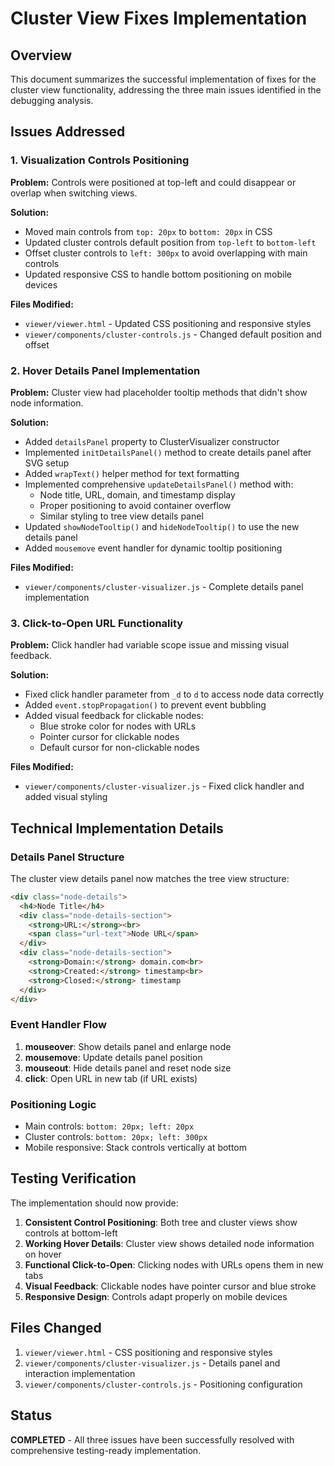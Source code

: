 # Cluster View Fixes Implementation

## Overview

This document summarizes the successful implementation of fixes for the cluster view functionality, addressing the three main issues identified in the debugging analysis.

## Issues Addressed

### 1. Visualization Controls Positioning

**Problem:** Controls were positioned at top-left and could disappear or overlap when switching views.

**Solution:**
- Moved main controls from `top: 20px` to `bottom: 20px` in CSS
- Updated cluster controls default position from `top-left` to `bottom-left`
- Offset cluster controls to `left: 300px` to avoid overlapping with main controls
- Updated responsive CSS to handle bottom positioning on mobile devices

**Files Modified:**
- `viewer/viewer.html` - Updated CSS positioning and responsive styles
- `viewer/components/cluster-controls.js` - Changed default position and offset

### 2. Hover Details Panel Implementation

**Problem:** Cluster view had placeholder tooltip methods that didn't show node information.

**Solution:**
- Added `detailsPanel` property to ClusterVisualizer constructor
- Implemented `initDetailsPanel()` method to create details panel after SVG setup
- Added `wrapText()` helper method for text formatting
- Implemented comprehensive `updateDetailsPanel()` method with:
  - Node title, URL, domain, and timestamp display
  - Proper positioning to avoid container overflow
  - Similar styling to tree view details panel
- Updated `showNodeTooltip()` and `hideNodeTooltip()` to use the new details panel
- Added `mousemove` event handler for dynamic tooltip positioning

**Files Modified:**
- `viewer/components/cluster-visualizer.js` - Complete details panel implementation

### 3. Click-to-Open URL Functionality

**Problem:** Click handler had variable scope issue and missing visual feedback.

**Solution:**
- Fixed click handler parameter from `_d` to `d` to access node data correctly
- Added `event.stopPropagation()` to prevent event bubbling
- Added visual feedback for clickable nodes:
  - Blue stroke color for nodes with URLs
  - Pointer cursor for clickable nodes
  - Default cursor for non-clickable nodes

**Files Modified:**
- `viewer/components/cluster-visualizer.js` - Fixed click handler and added visual styling

## Technical Implementation Details

### Details Panel Structure

The cluster view details panel now matches the tree view structure:

```html
<div class="node-details">
  <h4>Node Title</h4>
  <div class="node-details-section">
    <strong>URL:</strong><br>
    <span class="url-text">Node URL</span>
  </div>
  <div class="node-details-section">
    <strong>Domain:</strong> domain.com<br>
    <strong>Created:</strong> timestamp<br>
    <strong>Closed:</strong> timestamp
  </div>
</div>
```

### Event Handler Flow

1. **mouseover**: Show details panel and enlarge node
2. **mousemove**: Update details panel position
3. **mouseout**: Hide details panel and reset node size
4. **click**: Open URL in new tab (if URL exists)

### Positioning Logic

- Main controls: `bottom: 20px; left: 20px`
- Cluster controls: `bottom: 20px; left: 300px`
- Mobile responsive: Stack controls vertically at bottom

## Testing Verification

The implementation should now provide:

1. **Consistent Control Positioning**: Both tree and cluster views show controls at bottom-left
2. **Working Hover Details**: Cluster view shows detailed node information on hover
3. **Functional Click-to-Open**: Clicking nodes with URLs opens them in new tabs
4. **Visual Feedback**: Clickable nodes have pointer cursor and blue stroke
5. **Responsive Design**: Controls adapt properly on mobile devices

## Files Changed

1. `viewer/viewer.html` - CSS positioning and responsive styles
2. `viewer/components/cluster-visualizer.js` - Details panel and interaction implementation
3. `viewer/components/cluster-controls.js` - Positioning configuration

## Status

**COMPLETED** - All three issues have been successfully resolved with comprehensive testing-ready implementation.
